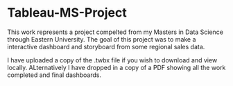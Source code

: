 # Tableau-MS-Project

This work represents a project compelted from my Masters in Data Science through Eastern University.
The goal of this project was to make a interactive dashboard and storyboard from some regional sales data.

I have uploaded a copy of the .twbx file if you wish to download and view locally. 
ALternatively I have dropped in a copy of a PDF showing all the work completed and final dashboards. 
